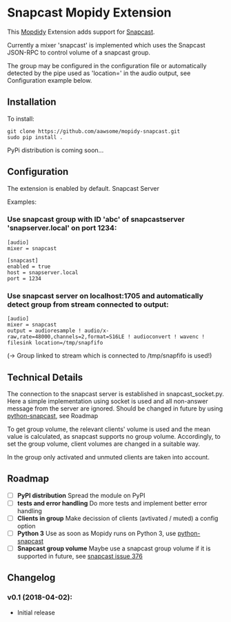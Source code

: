 Snapcast Mopidy Extension
=========================

This [Mopdidy](https://www.mopidy.com) Extension adds support for [Snapcast](https://github.com/badaix/snapcast/).

Currently a mixer 'snapcast' is implemented which uses the Snapcast JSON-RPC to control volume of a snapcast group.

The group may be configured in the configuration file or automatically detected by the pipe used as 'location=' in the audio output, see Configuration example below.

Installation
------------
To install:

    git clone https://github.com/aawsome/mopidy-snapcast.git
    sudo pip install .

PyPi distribution is coming soon...

Configuration
-------------
The extension is enabled by default.
Snapcast Server 

Examples:
### Use snapcast group with ID 'abc' of snapcastserver 'snapserver.local' on port 1234:
    
    [audio]
    mixer = snapcast
    
    [snapcast]
    enabled = true
    host = snapserver.local
    port = 1234

### Use snapcast server on localhost:1705 and automatically detect group from stream connected to output:
   
    [audio]
    mixer = snapcast
    output = audioresample ! audio/x-raw,rate=48000,channels=2,format=S16LE ! audioconvert ! wavenc ! filesink location=/tmp/snapfifo
    
(-> Group linked to stream which is connected to /tmp/snapfifo is used!)

Technical Details
-----------------
The connection to the snapcast server is established in snapcast_socket.py. Here a simple implementation using socket is used and all non-answer message from the server are ignored. Should be changed in future by using [python-snapcast](https://github.com/happyleavesaoc/python-snapcast), see Roadmap

To get group volume, the relevant clients' volume is used and the mean value is calculated, as snapcast supports no group volume. Accordingly, to set the group volume, client volumes are changed in a suitable way.

In the group only activated and unmuted clients are taken into account. 


Roadmap
-------
- [ ] **PyPI distribution** Spread the module on PyPI
- [ ] **tests and error handling** Do more tests and implement better error handling
- [ ] **Clients in group** Make decission of clients (avtivated / muted) a config option
- [ ] **Python 3** Use as soon as Mopidy runs on Python 3, use [python-snapcast](https://github.com/happyleavesaoc/python-snapcast)
- [ ] **Snapcast group volume** Maybe use a snapcast group volume if it is supported in future, see [snapcast issue 376](https://github.com/badaix/snapcast/issues/376)

Changelog
---------
### v0.1 (2018-04-02):
- Initial release

